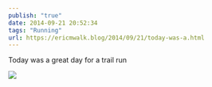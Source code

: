 ```yaml
---
publish: "true"
date: 2014-09-21 20:52:34
tags: "Running"
url: https://ericmwalk.blog/2014/09/21/today-was-a.html
---
```


Today was a great day for a trail run

![](https://ericmwalk.blog/uploads/2022/510239e3dd.jpg)